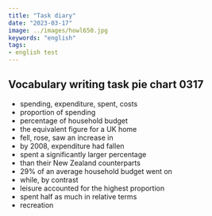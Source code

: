 ```yaml
---
title: "Task diary"
date: "2023-03-17"
image: ../images/howl650.jpg
keywords: "english"
tags:
- english test
---
```

## Vocabulary writing task pie chart 0317

- spending, expenditure, spent, costs
- proportion of spending
- percentage of household budget
- the equivalent figure for a UK home
- fell, rose, saw an increase in
- by 2008, expenditure had fallen
- spent a significantly larger percentage
- than their New Zealand counterparts
- 29% of an average household budget went on
- while, by contrast
- leisure accounted for the highest proportion
- spent half as much in relative terms
- recreation
